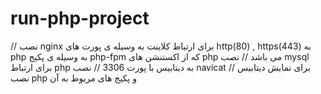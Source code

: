 # run-php-project
// نصب  nginx برای ارتباط کلاینت به وسیله ی پورت های http(80) , https(443) به php به وسیله ی پکیج php-fpm که از اکستنشن های php می باشد
// نصب mysql برای ارتباط php به دیتابیس با پورت 3306 
// نصب navicat  برای نمایش دیتابیس
// نصب php و پکیج های مربوط به آن
